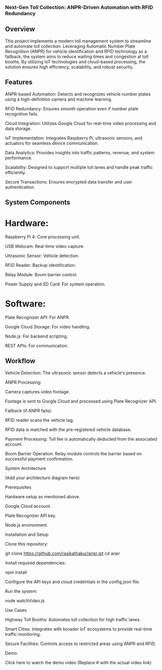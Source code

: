 ### Next-Gen Toll Collection: ANPR-Driven Automation with RFID Redundancy

## Overview

This project implements a modern toll management system to streamline and automate toll collection. Leveraging Automatic Number Plate Recognition (ANPR) for vehicle identification and RFID technology as a fallback, the system aims to reduce waiting times and congestion at toll booths. By utilizing IoT technologies and cloud-based processing, the solution ensures high efficiency, scalability, and robust security.

## Features

ANPR-based Automation: Detects and recognizes vehicle number plates using a high-definition camera and machine learning.

RFID Redundancy: Ensures smooth operation even if number plate recognition fails.

Cloud Integration: Utilizes Google Cloud for real-time video processing and data storage.

IoT Implementation: Integrates Raspberry Pi, ultrasonic sensors, and actuators for seamless device communication.

Data Analytics: Provides insights into traffic patterns, revenue, and system performance.

Scalability: Designed to support multiple toll lanes and handle peak traffic efficiently.

Secure Transactions: Ensures encrypted data transfer and user authentication.

## System Components

# Hardware:

Raspberry Pi 4: Core processing unit.

USB Webcam: Real-time video capture.

Ultrasonic Sensor: Vehicle detection.

RFID Reader: Backup identification.

Relay Module: Boom barrier control.

Power Supply and SD Card: For system operation.

# Software:

Plate Recognizer API: For ANPR.

Google Cloud Storage: For video handling.

Node.js: For backend scripting.

REST APIs: For communication.

## Workflow

Vehicle Detection: The ultrasonic sensor detects a vehicle's presence.

ANPR Processing:

Camera captures video footage.

Footage is sent to Google Cloud and processed using Plate Recognizer API.

Fallback (if ANPR fails):

RFID reader scans the vehicle tag.

RFID data is matched with the pre-registered vehicle database.

Payment Processing: Toll fee is automatically deducted from the associated account.

Boom Barrier Operation: Relay module controls the barrier based on successful payment confirmation.

System Architecture

(Add your architecture diagram here)

Prerequisites

Hardware setup as mentioned above.

Google Cloud account.

Plate Recognizer API key.

Node.js environment.

Installation and Setup

Clone this repository:

git clone https://github.com/rasikathakur/anpr.git
cd anpr

Install required dependencies:

npm install

Configure the API keys and cloud credentials in the config.json file.

Run the system:

node watchVideo.js

Use Cases

Highway Toll Booths: Automates toll collection for high traffic lanes.

Smart Cities: Integrates with broader IoT ecosystems to provide real-time traffic monitoring.

Secure Facilities: Controls access to restricted areas using ANPR and RFID.

Demo

Click here to watch the demo video (Replace # with the actual video link)
